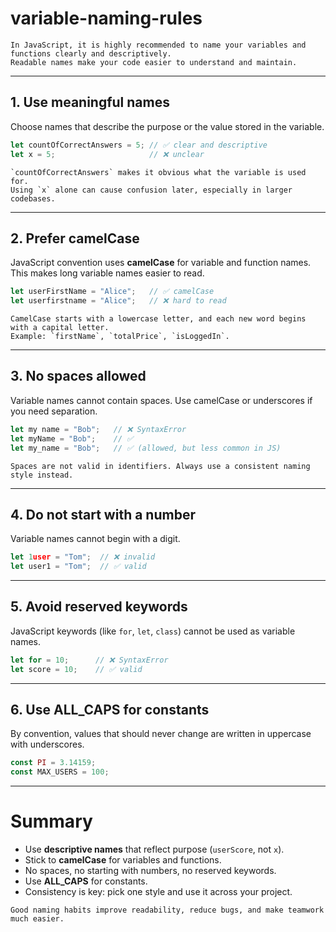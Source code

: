 # variable-naming-rules

```{tip}
In JavaScript, it is highly recommended to name your variables and functions clearly and descriptively.
Readable names make your code easier to understand and maintain.
````

---

## 1. Use meaningful names

Choose names that describe the purpose or the value stored in the variable.

```js
let countOfCorrectAnswers = 5; // ✅ clear and descriptive
let x = 5;                     // ❌ unclear
```

```{note}
`countOfCorrectAnswers` makes it obvious what the variable is used for.
Using `x` alone can cause confusion later, especially in larger codebases.
```

---

## 2. Prefer camelCase

JavaScript convention uses **camelCase** for variable and function names.
This makes long variable names easier to read.

```js
let userFirstName = "Alice";   // ✅ camelCase
let userfirstname = "Alice";   // ❌ hard to read
```

```{tip}
CamelCase starts with a lowercase letter, and each new word begins with a capital letter.
Example: `firstName`, `totalPrice`, `isLoggedIn`.
```

---

## 3. No spaces allowed

Variable names cannot contain spaces. Use camelCase or underscores if you need separation.

```js
let my name = "Bob";   // ❌ SyntaxError
let myName = "Bob";    // ✅
let my_name = "Bob";   // ✅ (allowed, but less common in JS)
```

```{warning}
Spaces are not valid in identifiers. Always use a consistent naming style instead.
```

---

## 4. Do not start with a number

Variable names cannot begin with a digit.

```js
let 1user = "Tom";  // ❌ invalid
let user1 = "Tom";  // ✅ valid
```

---

## 5. Avoid reserved keywords

JavaScript keywords (like `for`, `let`, `class`) cannot be used as variable names.

```js
let for = 10;      // ❌ SyntaxError
let score = 10;    // ✅ valid
```

---

## 6. Use ALL\_CAPS for constants

By convention, values that should never change are written in uppercase with underscores.

```js
const PI = 3.14159;
const MAX_USERS = 100;
```

---

# Summary

* Use **descriptive names** that reflect purpose (`userScore`, not `x`).
* Stick to **camelCase** for variables and functions.
* No spaces, no starting with numbers, no reserved keywords.
* Use **ALL\_CAPS** for constants.
* Consistency is key: pick one style and use it across your project.

```{tip}
Good naming habits improve readability, reduce bugs, and make teamwork much easier.
```
